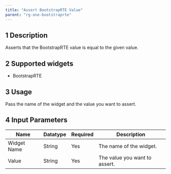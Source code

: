 ```yaml
---
title: "Assert BootstrapRTE Value"
parent: "rg-one-bootstraprte"
---
```


## 1 Description

Asserts that the BootstrapRTE value is equal to the given value.

## 2 Supported widgets
 
 + BootstrapRTE

## 3 Usage

Pass the name of the widget and the value you want to assert.

## 4 Input Parameters

Name | Datatype | Required | Description
---- | -------- | ------- |---------------
Widget Name | String | Yes | The name of the widget.
Value | String | Yes | The value you want to assert.
